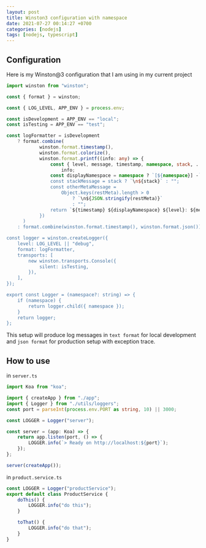 ```yaml
---
layout: post
title: Winston3 configuration with namespace
date: 2021-07-27 00:14:27 +0700
categories: [nodejs]
tags: [nodejs, typescript]
---
```


## Configuration

Here is my Winston@3 configuration that I am using in my current project

```ts
import winston from "winston";

const { format } = winston;

const { LOG_LEVEL, APP_ENV } = process.env;

const isDevelopment = APP_ENV == "local";
const isTesting = APP_ENV == "test";

const logFormatter = isDevelopment
	? format.combine(
			winston.format.timestamp(),
			winston.format.colorize(),
			winston.format.printf((info: any) => {
				const { level, message, timestamp, namespace, stack, ...restMeta } =
					info;
				const displayNamespace = namespace ? `[${namespace}] -` : "";
				const stackMessage = stack ? `\n${stack}` : "";
				const otherMetaMessage =
					Object.keys(restMeta).length > 0
						? `\n${JSON.stringify(restMeta)}`
						: "";
				return `${timestamp} ${displayNamespace} ${level}: ${message} ${otherMetaMessage}${stackMessage}`;
			})
	  )
	: format.combine(winston.format.timestamp(), winston.format.json());

const logger = winston.createLogger({
	level: LOG_LEVEL || "debug",
	format: logFormatter,
	transports: [
		new winston.transports.Console({
			silent: isTesting,
		}),
	],
});

export const Logger = (namespace?: string) => {
	if (namespace) {
		return logger.child({ namespace });
	}
	return logger;
};
```

This setup will produce log messages in `text format` for local development and `json format` for production setup with exception trace.

## How to use

in `server.ts`

```ts
import Koa from "koa";

import { createApp } from "./app";
import { Logger } from "./utils/loggers";
const port = parseInt(process.env.PORT as string, 10) || 3000;

const LOGGER = Logger("server");

const server = (app: Koa) => {
	return app.listen(port, () => {
		LOGGER.info(`> Ready on http://localhost:${port}`);
	});
};

server(createApp());
```

in `product.service.ts`

```ts
const LOGGER = Logger("productService");
export default class ProductService {
	doThis() {
		LOGGER.info("do this");
	}

	toThat() {
		LOGGER.info("do that");
	}
}
```
